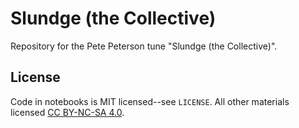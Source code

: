 # Slundge (the Collective)

Repository for the Pete Peterson tune "Slundge (the Collective)".


## License

Code in notebooks is MIT licensed--see `LICENSE`. All other materials
licensed [CC BY-NC-SA 4.0](https://creativecommons.org/licenses/by-nc-sa/4.0/).
